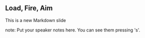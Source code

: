 ##  Load, Fire, Aim

This is a new Markdown slide

note:
    Put your speaker notes here.
    You can see them pressing 's'.
